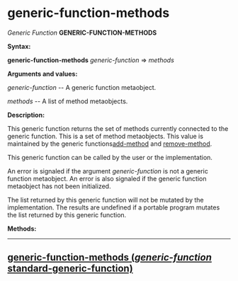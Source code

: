 generic-function-methods
========================

*Generic Function* **GENERIC-FUNCTION-METHODS**

**Syntax:**

**generic-function-methods** *generic-function* => *methods*

**Arguments and values:**

*generic-function* -- A generic function metaobject.

*methods* -- A list of method metaobjects.

**Description:**

This generic function returns the set of methods currently connected to the generic function. This is a set of method metaobjects. This value is maintained by the generic functions[add-method](/meta-object-protocol/add-method) and [remove-method](/meta-object-protocol/remove-method).

This generic function can be called by the user or the implementation.

An error is signaled if the argument *generic-function* is not a generic function metaobject. An error is also signaled if the generic function metaobject has not been initialized.

The list returned by this generic function will not be mutated by the implementation. The results are undefined if a portable program mutates the list returned by this generic function.

**Methods:**

  --------------------------------------------------------------------------------------------------------------------------------------
  [**generic-function-methods** (*generic-function* standard-generic-function)](/meta-object-protocol/generic-function-methods-standard-generic-function)
  --------------------------------------------------------------------------------------------------------------------------------------


